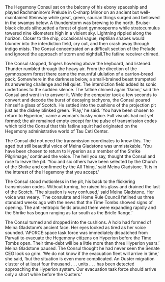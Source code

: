 


The Hegemony Consul sat on the balcony of his ebony spaceship and played Rachmaninov’s Prelude in C-sharp Minor on an ancient but well-maintained Steinway while great, green, saurian things surged and bellowed in the swamps below. A thunderstorm was brewing to the north. Bruise-black clouds silhouetted a forest of giant gymnosperms while stratocumulus towered nine kilometers high in a violent sky. Lightning rippled along the horizon. Closer to the ship, occasional vague, reptilian shapes would blunder into the interdiction field, cry out, and then crash away through indigo mists. The Consul concentrated on a difficult section of the Prelude and ignored the approach of storm and nightfall.The fatline receiver chimed.

The Consul stopped, fingers hovering above the keyboard, and listened. Thunder rumbled through the heavy air. From the direction of the gymnosperm forest there came the mournful ululation of a carrion-breed pack. Somewhere in the darkness below, a small-brained beast trumpeted its answering challenge and fell quiet. The interdiction field added its sonic undertones to the sudden silence. The fatline chimed again.‘Damn,’ said the Consul and went in to answer it.
While the computer took a few seconds to convert and decode the burst of decaying tachyons, the Consul poured himself a glass of Scotch. He settled into the cushions of the projection pit just as the diskey blinked green. ‘Play,’ he said.
‘You have been chosen to return to Hyperion,’ came a woman’s husky voice. Full visuals had not yet formed; the air remained empty except for the pulse of transmission codes which told the Consul that this fatline squirt had originated on the Hegemony administrative world of Tau Ceti Center. 

The Consul did not need the transmission coordinates to know this. The aged but still beautiful voice of Meina Gladstone was unmistakable. ‘You have been chosen to return to Hyperion as a member of the Shrike Pilgrimage,’ continued the voice.
The hell you say, thought the Consul and rose to leave the pit.
‘You and six others have been selected by the Church of the Shrike and confirmed by the All Thing,’ said Meina Gladstone. ‘It is in the interest of the Hegemony that you accept.’

The Consul stood motionless in the pit, his back to the flickering transmission codes. Without turning, he raised his glass and drained the last of the Scotch.
‘The situation is very confused,’ said Meina Gladstone. Her voice was weary. ‘The consulate and Home Rule Council fatlined us three standard weeks ago with the news that the Time Tombs showed signs of opening. The anti-entropic fields around them were expanding rapidly and the Shrike has begun ranging as far south as the Bridle Range.’



The Consul turned and dropped into the cushions. A holo had formed of Meina Gladstone’s ancient face. Her eyes looked as tired as her voice sounded.
‘AFORCE:space task force was immediately dispatched from Parvati to evacuate the Hegemony citizens on Hyperion before the Time Tombs open. Their time-debt will be a little more than three Hyperion years.’ Meina Gladstone paused. The Consul thought he had never seen the Senate CEO look so grim. ‘We do not know if the evacuation fleet will arrive in time,’ she said, ‘but the situation is even more complicated. An Ouster migration cluster of at least four thousand . . . units . . . has been detected approaching the Hyperion system. Our evacuation task force should arrive only a short while before the Ousters.’